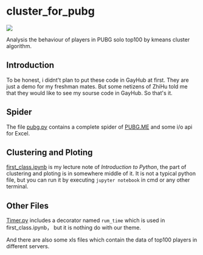 # cluster_for_pubg
![](https://pic1.zhimg.com/v2-f905cbc19ebeb91a8d2ec757431a4de4_b.jpg)

Analysis the behaviour of players in PUBG solo top100 by kmeans cluster algorithm.
## Introduction
To be honest, i didnt't plan to put these code in GayHub at first. 
They are just a demo for my freshman mates. 
But some netizens of ZhiHu told me that they would like to see my sourse code in GayHub.
So that's it.
## Spider
The file [pubg.py](https://github.com/monlie/cluster_for_pubg/blob/master/pubg.py) contains a complete spider of [PUBG.ME](https://pubg.me/) and some i/o api for Excel.
## Clustering and Ploting
[first_class.ipynb](https://github.com/monlie/cluster_for_pubg/blob/master/first_class.ipynb) is my lecture note of *Introduction to Python*, the part of clustering and ploting is in somewhere middle of it.
It is not a typical python file, but you can run it by executing ```jupyter notebook``` in cmd or any other terminal.
## Other Files
[Timer.py](https://github.com/monlie/cluster_for_pubg/blob/master/timer.py) includes a decorator named ``rum_time`` which is used in first_class.ipynb， but it is nothing do with our theme.

And there are also some xls files which contain the data of top100 players in different servers.
